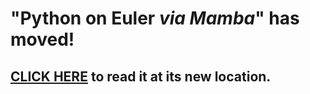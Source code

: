 # "Python on Euler _via Mamba_" has moved!

## [CLICK HERE](../../../FAQ/HowTo/using-python-on-euler.md) to read it at its new location.

